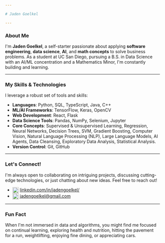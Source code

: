 ```yaml
---

# Jaden Goelkel

---
```


### About Me

I'm **Jaden Goelkel**, a self-starter passionate about applying **software engineering**, **data science**, **AI**, and **math concepts** to solve business problems. As a student at UC San Diego, pursuing a B.S. in Data Science with an AI/ML concentration and a Mathematics Minor, I'm constantly building and learning.

---

### My Skills & Technologies

I leverage a robust set of tools and skills:

* **Languages**: Python, SQL, TypeScript, Java, C++
* **ML/AI Frameworks**: TensorFlow, Keras, OpenCV
* **Web Development**: React, Flask
* **Data Science Tools**: Pandas, NumPy, Selenium, Jupyter
* **Core Concepts**: Supervised & Unsupervised Learning, Regression, Neural Networks, Decision Trees, SVM, Gradient Boosting, Computer Vision, Natural Language Processing (NLP), Large Language Models, AI Agents, Data Cleansing, Exploratory Data Analysis, Statistical Analysis.
* **Version Control**: Git, GitHub

---

### Let's Connect!

I'm always open to collaborating on intriguing projects, discussing cutting-edge technologies, or just chatting about new ideas. Feel free to reach out!

* <img src="https://img.shields.io/badge/-LinkedIn-0077B5?style=flat-square&logo=linkedin" align="center" height="20" /> [linkedin.com/in/jadengoelkel/](https://www.linkedin.com/in/jadengoelkel/)
* <img src="https://img.shields.io/badge/-Email-EA4335?style=flat-square&logo=gmail" align="center" height="20" /> [jadengoelkel@gmail.com](mailto:jadengoelkel@gmail.com)


---

### Fun Fact

When I'm not immersed in data and algorithms, you might find me focused on continual learning, exploring health and nutrition, hitting the pavement for a run, weightlifting, enjoying fine dining, or appreciating cars.
